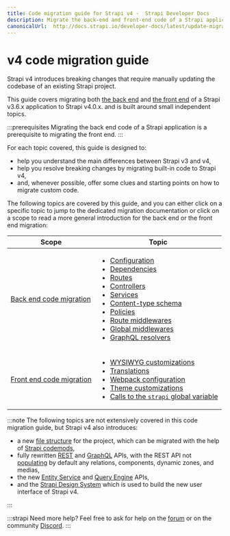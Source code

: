 ```yaml
---
title: Code migration guide for Strapi v4 -  Strapi Developer Docs
description: Migrate the back-end and front-end code of a Strapi application from v3.6.x to v4.0.x with step-by-step instructions
canonicalUrl:  http://docs.strapi.io/developer-docs/latest/update-migration-guides/migration-guides/v4/code-migration.html
---
```


# v4 code migration guide

Strapi v4 introduces breaking changes that require manually updating the codebase of an existing Strapi project.

This guide covers migrating both [the back end](/dev-docs/migration-guides/code/backend) and [the front end](/dev-docs/migration-guides/code/frontend) of a Strapi v3.6.x application to Strapi v4.0.x. and is built around small independent topics.

:::prerequisites
Migrating the back end code of a Strapi application is a prerequisite to migrating the front end.
:::

For each topic covered, this guide is designed to:

- help you understand the main differences between Strapi v3 and v4,
- help you resolve breaking changes by migrating built-in code to Strapi v4,
- and, whenever possible, offer some clues and starting points on how to migrate custom code.

The following topics are covered by this guide, and you can either click on a specific topic to jump to the dedicated migration documentation or click on a scope to read a more general introduction for the back end or the front end migration:

| Scope | Topic |
| - | - |
| [Back end code migration](/dev-docs/migration-guides/code/backend)  | <ul><li>[Configuration](/dev-docs/migration-guides/code/configuration)</li><li>[Dependencies](/dev-docs/migration-guides/code/dependencies)</li><li>[Routes](/dev-docs/migration-guides/code/routes)</li><li>[Controllers](/dev-docs/migration-guides/code/controllers)</li><li>[Services](/dev-docs/migration-guides/code/services)</li><li>[Content-type schema](/dev-docs/migration-guides/code/content-type-schema.md)</li><li>[Policies](/dev-docs/migration-guides/code/policies)</li><li>[Route middlewares](/dev-docs/migration-guides/code/route-middlewares)</li><li>[Global middlewares](/dev-docs/migration-guides/code/global-middlewares)</li><li>[GraphQL resolvers](/dev-docs/migration-guides/code/graphql)</li></ul> |
| [Front end code migration](/dev-docs/migration-guides/code/frontend) | <ul><li>[WYSIWYG customizations](/dev-docs/migration-guides/code/wysiwyg)</li><li>[Translations](/dev-docs/migration-guides/code/translations)</li><li>[Webpack configuration](/dev-docs/migration-guides/code/webpack)</li><li>[Theme customizations](/dev-docs/migration-guides/code/theming)</li><li>[Calls to the `strapi` global variable](/dev-docs/migration-guides/code/strapi-global)</li></ul> |

:::note
The following topics are not extensively covered in this code migration guide, but Strapi v4 also introduces:

- a new [file structure](/dev-docs/file-structure) for the project, which can be migrated with the help of [Strapi codemods](https://github.com/strapi/codemods/),
- fully rewritten [REST](/dev-docs/api/rest) and [GraphQL](/dev-docs/api/graphql) APIs, with the REST API not [populating](/dev-docs/api/rest/populate-select) by default any relations, components, dynamic zones, and medias,
- the new [Entity Service](/dev-docs/api/entity-service) and [Query Engine](/dev-docs/api/query-engine) APIs,
- and the [Strapi Design System](https://design-system.strapi.io/) which is used to build the new user interface of Strapi v4.

:::

:::strapi Need more help?
Feel free to ask for help on the [forum](https://forum.strapi.io/) or on the community [Discord](https://discord.strapi.io).
:::
